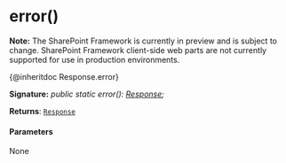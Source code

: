 # error()
**Note:** The SharePoint Framework is currently in preview and is subject to change. SharePoint Framework client-side web parts are not currently supported for use in production environments.



{@inheritdoc Response.error}

**Signature:** _public static error(): [Response](../whatwg-fetch.api/class/response.md);_

**Returns**: [`Response`](../whatwg-fetch.api/class/response.md)





#### Parameters
None


